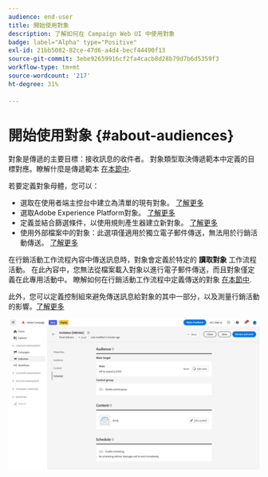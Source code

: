 ```yaml
---
audience: end-user
title: 開始使用對象
description: 了解如何在 Campaign Web UI 中使用對象
badge: label="Alpha" type="Positive"
exl-id: 21bb5082-82ce-47d6-a4d4-becf44490f13
source-git-commit: 3ebe92659916cf2fa4cacb8d28b79d7b6d5359f3
workflow-type: tm+mt
source-wordcount: '217'
ht-degree: 31%

---
```



# 開始使用對象 {#about-audiences}

<!--
Audience only created for the delivery, not available later-->


<!--
Three ways:
* existing audience

Campaign or AEP Audiences

* create new on the fly

query like AEP segment builder (same component with campaign data)

* import from file

show use case with a new audience creation (or import from file?)

control groups like acc: exract, random, based on attribute
-->


對象是傳遞的主要目標：接收訊息的收件者。 對象類型取決傳遞範本中定義的目標對應。瞭解什麼是傳遞範本 [在本節中](../msg/delivery-template.md).

若要定義對象母體，您可以：

* 選取在使用者端主控台中建立為清單的現有對象。 [了解更多](add-audience.md)
* 選取Adobe Experience Platform對象。 [了解更多](aep-audience.md)
* 定義並結合篩選條件，以使用規則產生器建立新對象。 [了解更多](segment-builder.md)
* 使用外部檔案中的對象：此選項僅適用於獨立電子郵件傳送，無法用於行銷活動傳送。 [了解更多](file-audience.md)

在行銷活動工作流程內容中傳送訊息時，對象會定義於特定的 **讀取對象** 工作流程活動。 在此內容中，您無法從檔案載入對象以進行電子郵件傳送，而且對象僅定義在此專用活動中。 瞭解如何在行銷活動工作流程中定義傳送的對象 [在本節中](../workflows/orchestrate-activities.md).

此外，您可以定義控制組來避免傳送訊息給對象的其中一部分，以及測量行銷活動的影響。[了解更多](control-group.md)

![](assets/about-audience.png)

